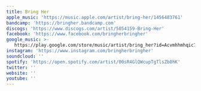 ```yaml
---
title: Bring Her
apple_music: 'https://music.apple.com/artist/bring-her/1456483761'
bandcamp: 'https://bringher.bandcamp.com'
discogs: 'https://www.discogs.com/artist/5054159-Bring-Her'
facebook: 'https://www.facebook.com/bringherbringher'
google_music: >-
   https://play.google.com/store/music/artist/bring_her?id=Acvmhhmhqic7pkmghonljoso5ea
instagram: 'https://www.instagram.com/bringherbringher'
soundcloud: ''
spotify: 'https://open.spotify.com/artist/00sR4GlQWcupTgTlsZb0hK'
twitter: ''
website: ''
youtube: ''
---
```

